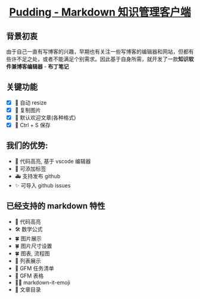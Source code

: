 <h1 align="center">
  <a href="#">Pudding - Markdown 知识管理客户端</a>
</h1>

## 背景初衷

由于自己一直有写博客的兴趣，早期也有关注一些写博客的编辑器和网站，但都有些许不足之处，或者不能满足个别需求。因此基于自身所需，就开发了一款**知识软件兼博客编辑器** - **布丁笔记**

## 关键功能

- [x] 🎉 自动 resize
- [x] 🏁 复制图片
- [x] 💃 默认欢迎文章(各种格式)
- [x] 📝 Ctrl + S 保存

## 我们的优势:

- 🎉 代码高亮, 基于 vscode 编辑器
- 🚧 可添加标签
- 🚑 支持发布 github
- ✨ 可导入 github issues

## 已经支持的 markdown 特性

- 🎉 代码高亮
- 🛠 数学公式
- 🍀 图片展示
- 🍀 图片尺寸设置
- 🍀 图表, 流程图
- 🚧 列表展示
- 🚧 GFM 任务清单
- 🚧 GFM 表格
- 💃🏻 markdown-it-emoji
- 🚀 文章目录
